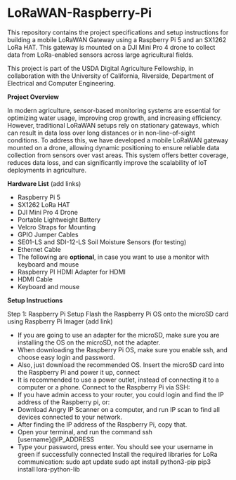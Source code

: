 # LoRaWAN-Raspberry-Pi
This repository contains the project specifications and setup instructions for building a mobile LoRaWAN Gateway using a Raspberry Pi 5 and an SX1262 LoRa HAT. This gateway is mounted on a DJI Mini Pro 4 drone to collect data from LoRa-enabled sensors across large agricultural fields.

This project is part of the USDA Digital Agriculture Fellowship, in collaboration with the University of California, Riverside, Department of Electrical and Computer Engineering.

**Project Overview**

In modern agriculture, sensor-based monitoring systems are essential for optimizing water usage, improving crop growth, and increasing efficiency. However, traditional LoRaWAN setups rely on stationary gateways, which can result in data loss over long distances or in non-line-of-sight conditions. To address this, we have developed a mobile LoRaWAN gateway mounted on a drone, allowing dynamic positioning to ensure reliable data collection from sensors over vast areas. This system offers better coverage, reduces data loss, and can significantly improve the scalability of IoT deployments in agriculture.


**Hardware List**
(add links)
- Raspberry Pi 5
- SX1262 LoRa HAT
- DJI Mini Pro 4 Drone
- Portable Lightweight Battery
- Velcro Straps for Mounting
- GPIO Jumper Cables
- SE01-LS and SDI-12-LS Soil Moisture Sensors (for testing)
- Ethernet Cable
- The following are **optional**, in case you want to use a monitor with keyboard and mouse
- Raspberry PI HDMI Adapter for HDMI
- HDMI Cable
- Keyboard and mouse


**Setup Instructions**

Step 1: Raspberry Pi Setup
Flash the Raspberry Pi OS onto the microSD card using Raspberry Pi Imager (add link)
  - If you are going to use an adapter for the microSD, make sure you are installing the OS on the microSD, not the adapter. 
  - When downloading the Raspberry Pi OS, make sure you enable ssh, and choose easy login and password.
  - Also, just download the recommended OS. 
Insert the microSD card into the Raspberry Pi and power it up, connect 
  - It is recommended to use a power outlet, instead of connecting it to a computer or a phone.
Connect to the Raspberry Pi via SSH:
  - If you have admin access to your router, you could login and find the IP address of the Raspberry pi, or:
  - Download Angry IP Scanner on a computer, and run IP scan to find all devices connected to your network.
  - After finding the IP address of the Raspberry Pi, copy that.
  - Open your terminal, and run the command ssh [username]@IP_ADDRESS
  - Type your password, press enter. You should see your username in green if successfully connected
Install the required libraries for LoRa communication:
sudo apt update
sudo apt install python3-pip
pip3 install lora-python-lib



